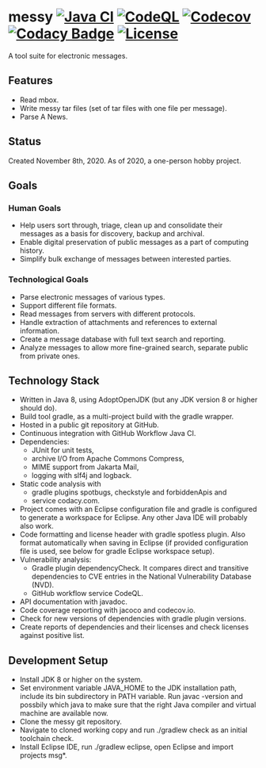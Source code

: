 # messy [![Java CI](https://github.com/marco-schmidt/messy/workflows/Java%20CI/badge.svg)](https://github.com/marco-schmidt/messy/actions?query=workflow%3A%22Java+CI%22)  [![CodeQL](https://github.com/marco-schmidt/messy/workflows/CodeQL/badge.svg)](https://github.com/marco-schmidt/messy/actions?query=workflow%3ACodeQL) [![Codecov](https://codecov.io/gh/marco-schmidt/messy/branch/master/graphs/badge.svg?branch=master)](https://codecov.io/gh/marco-schmidt/messy) [![Codacy Badge](https://app.codacy.com/project/badge/Grade/ca8ac2c8c93748b5a6f659de8189294e)](https://www.codacy.com/gh/marco-schmidt/messy/dashboard?utm_source=github.com&amp;utm_medium=referral&amp;utm_content=marco-schmidt/messy&amp;utm_campaign=Badge_Grade) [![License](https://img.shields.io/badge/License-Apache%202.0-blue.svg)](https://opensource.org/licenses/Apache-2.0)

A tool suite for electronic messages.

## Features

* Read mbox.
* Write messy tar files (set of tar files with one file per message).
* Parse A News.

## Status

Created November 8th, 2020.
As of 2020, a one-person hobby project.

## Goals

### Human Goals

* Help users sort through, triage, clean up and consolidate their messages as a basis for discovery, backup and archival.
* Enable digital preservation of public messages as a part of computing history.
* Simplify bulk exchange of messages between interested parties.

### Technological Goals

* Parse electronic messages of various types.
* Support different file formats.
* Read messages from servers with different protocols.
* Handle extraction of attachments and references to external information.
* Create a message database with full text search and reporting.
* Analyze messages to allow more fine-grained search, separate public from private ones.

## Technology Stack

* Written in Java 8, using AdoptOpenJDK (but any JDK version 8 or higher should do).
* Build tool gradle, as a multi-project build with the gradle wrapper.
* Hosted in a public git repository at GitHub.
* Continuous integration with GitHub Workflow Java CI.
* Dependencies:
    * JUnit for unit tests,
    * archive I/O from Apache Commons Compress,
    * MIME support from Jakarta Mail,
    * logging with slf4j and logback.
* Static code analysis with
    * gradle plugins spotbugs, checkstyle and forbiddenApis and
    * service codacy.com.
* Project comes with an Eclipse configuration file and gradle is configured to generate a workspace for Eclipse. Any other Java IDE will probably also work.
* Code formatting and license header with gradle spotless plugin. Also format automatically when saving in Eclipse (if provided configuration file is used, see below for gradle Eclipse workspace setup).
* Vulnerability analysis:
    * Gradle plugin dependencyCheck. It compares direct and transitive dependencies to CVE entries in the National Vulnerability Database (NVD).
    * GitHub workflow service CodeQL.
* API documentation with javadoc.
* Code coverage reporting with jacoco and codecov.io.
* Check for new versions of dependencies with gradle plugin versions.
* Create reports of dependencies and their licenses and check licenses against positive list.

## Development Setup

* Install JDK 8 or higher on the system.
* Set environment variable JAVA_HOME to the JDK installation path, include its bin subdirectory in PATH variable. Run javac -version and possbily which java to make sure that the right Java compiler and virtual machine are available now.
* Clone the messy git repository.
* Navigate to cloned working copy and run ./gradlew check as an initial toolchain check.
* Install Eclipse IDE, run ./gradlew eclipse, open Eclipse and import projects msg*.
